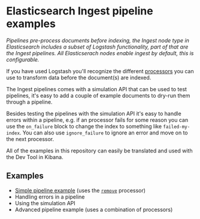 # Elasticsearch Ingest pipeline examples

_Pipelines pre-process documents before indexing, the Ingest node type in Elasticsearch includes a subset of Logstash functionality, part of that are the Ingest pipelines. All Elasticserach nodes enable ingest by default, this is configurable._

If you have used Logstash you'll recognize the different [processors](https://www.elastic.co/guide/en/elasticsearch/reference/6.4/ingest-processors.html) you can use to transform data before the document(s) are indexed. 

The Ingest pipelines comes with a simulation API that can be used to test pipelines, it's easy to add a couple of example documents to dry-run them through a pipeline. 

Besides testing the pipelines with the simulation API it's easy to handle errors within a pipeline, e.g. if an processor fails for some reason you can use the `on_failure` block to change the index to something like `failed-my-index`. You can also use `ignore_failure` to ignore an error and move on to the next processor.

All of the examples in this repository can easily be translated and used with the Dev Tool in Kibana.

## Examples

* [Simple pipeline example](elastic-ingest-pipeline-examples/examples/simple-pipeline/simple-example.md) (uses the [`remove`](https://www.elastic.co/guide/en/elasticsearch/reference/6.4/remove-processor.html) processor)
* Handling errors in a pipeline
* Using the simulation API
* Advanced pipeline example (uses a combination of processors)